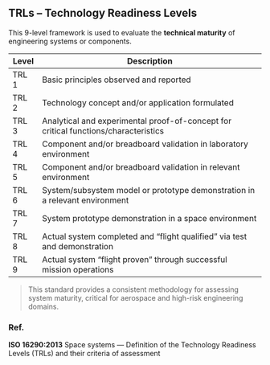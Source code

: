 ##  TRLs – Technology Readiness Levels 

This 9-level framework is used to evaluate the **technical maturity** of engineering systems or components.

| **Level** | **Description**                                                                 |
|-----------|----------------------------------------------------------------------------------|
| TRL 1     | Basic principles observed and reported                                           |
| TRL 2     | Technology concept and/or application formulated                                 |
| TRL 3     | Analytical and experimental proof-of-concept for critical functions/characteristics |
| TRL 4     | Component and/or breadboard validation in laboratory environment                 |
| TRL 5     | Component and/or breadboard validation in relevant environment                   |
| TRL 6     | System/subsystem model or prototype demonstration in a relevant environment      |
| TRL 7     | System prototype demonstration in a space environment                            |
| TRL 8     | Actual system completed and “flight qualified” via test and demonstration        |
| TRL 9     | Actual system “flight proven” through successful mission operations              |

> This standard provides a consistent methodology for assessing system maturity, critical for aerospace and high-risk engineering domains.

###  Ref.
**ISO 16290:2013** Space systems — Definition of the Technology Readiness Levels (TRLs) and their criteria of assessment
